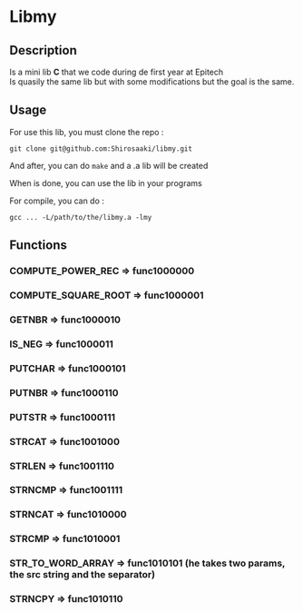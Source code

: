 # Libmy

## Description

Is a mini lib **C** that we code during de first year at Epitech<br>
Is quasily the same lib but with some modifications but the goal is the same.

## Usage

For use this lib, you must clone the repo :
```
git clone git@github.com:Shirosaaki/libmy.git
```

And after, you can do ```make``` and a .a lib will be created

When is done, you can use the lib in your programs

For compile, you can do :
```
gcc ... -L/path/to/the/libmy.a -lmy
```

## Functions

### COMPUTE_POWER_REC => func1000000

### COMPUTE_SQUARE_ROOT => func1000001

### GETNBR => func1000010

### IS_NEG => func1000011

### PUTCHAR => func1000101

### PUTNBR => func1000110

### PUTSTR => func1000111

### STRCAT => func1001000

### STRLEN => func1001110

### STRNCMP => func1001111

### STRNCAT => func1010000

### STRCMP => func1010001

### STR_TO_WORD_ARRAY => func1010101 (he takes two params, the src string and the separator)

### STRNCPY => func1010110
